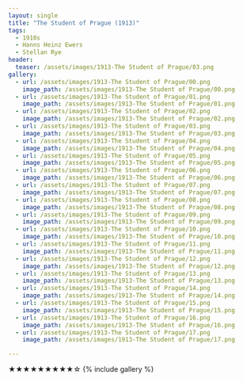 ```yaml
---
layout: single
title: "The Student of Prague (1913)"
tags:
  - 1910s 
  - Hanns Heinz Ewers
  - Stellan Rye
header:
  teaser: /assets/images/1913-The Student of Prague/03.png
gallery:
  - url: /assets/images/1913-The Student of Prague/00.png
    image_path: /assets/images/1913-The Student of Prague/00.png  
  - url: /assets/images/1913-The Student of Prague/01.png
    image_path: /assets/images/1913-The Student of Prague/01.png
  - url: /assets/images/1913-The Student of Prague/02.png
    image_path: /assets/images/1913-The Student of Prague/02.png
  - url: /assets/images/1913-The Student of Prague/03.png
    image_path: /assets/images/1913-The Student of Prague/03.png
  - url: /assets/images/1913-The Student of Prague/04.png
    image_path: /assets/images/1913-The Student of Prague/04.png
  - url: /assets/images/1913-The Student of Prague/05.png
    image_path: /assets/images/1913-The Student of Prague/05.png
  - url: /assets/images/1913-The Student of Prague/06.png
    image_path: /assets/images/1913-The Student of Prague/06.png
  - url: /assets/images/1913-The Student of Prague/07.png
    image_path: /assets/images/1913-The Student of Prague/07.png
  - url: /assets/images/1913-The Student of Prague/08.png
    image_path: /assets/images/1913-The Student of Prague/08.png
  - url: /assets/images/1913-The Student of Prague/09.png
    image_path: /assets/images/1913-The Student of Prague/09.png
  - url: /assets/images/1913-The Student of Prague/10.png
    image_path: /assets/images/1913-The Student of Prague/10.png
  - url: /assets/images/1913-The Student of Prague/11.png
    image_path: /assets/images/1913-The Student of Prague/11.png
  - url: /assets/images/1913-The Student of Prague/12.png
    image_path: /assets/images/1913-The Student of Prague/12.png
  - url: /assets/images/1913-The Student of Prague/13.png
    image_path: /assets/images/1913-The Student of Prague/13.png
  - url: /assets/images/1913-The Student of Prague/14.png
    image_path: /assets/images/1913-The Student of Prague/14.png
  - url: /assets/images/1913-The Student of Prague/15.png
    image_path: /assets/images/1913-The Student of Prague/15.png
  - url: /assets/images/1913-The Student of Prague/16.png
    image_path: /assets/images/1913-The Student of Prague/16.png
  - url: /assets/images/1913-The Student of Prague/17.png
    image_path: /assets/images/1913-The Student of Prague/17.png

---
```

★★★★★★★★★☆
{% include gallery %}

